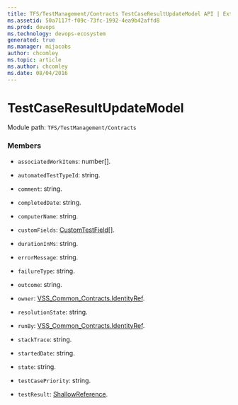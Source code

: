 ```yaml
---
title: TFS/TestManagement/Contracts TestCaseResultUpdateModel API | Extensions for Azure DevOps Services
ms.assetid: 50a7117f-f09c-73fc-1992-4ea9b42affd8
ms.prod: devops
ms.technology: devops-ecosystem
generated: true
ms.manager: mijacobs
author: chcomley
ms.topic: article
ms.author: chcomley
ms.date: 08/04/2016
---
```


# TestCaseResultUpdateModel

Module path: `TFS/TestManagement/Contracts`


### Members

* `associatedWorkItems`: number[]. 

* `automatedTestTypeId`: string. 

* `comment`: string. 

* `completedDate`: string. 

* `computerName`: string. 

* `customFields`: [CustomTestField](../../../TFS/TestManagement/Contracts/CustomTestField.md)[]. 

* `durationInMs`: string. 

* `errorMessage`: string. 

* `failureType`: string. 

* `outcome`: string. 

* `owner`: [VSS_Common_Contracts.IdentityRef](../../../VSS/WebApi/Contracts/IdentityRef.md). 

* `resolutionState`: string. 

* `runBy`: [VSS_Common_Contracts.IdentityRef](../../../VSS/WebApi/Contracts/IdentityRef.md). 

* `stackTrace`: string. 

* `startedDate`: string. 

* `state`: string. 

* `testCasePriority`: string. 

* `testResult`: [ShallowReference](../../../TFS/TestManagement/Contracts/ShallowReference.md). 

